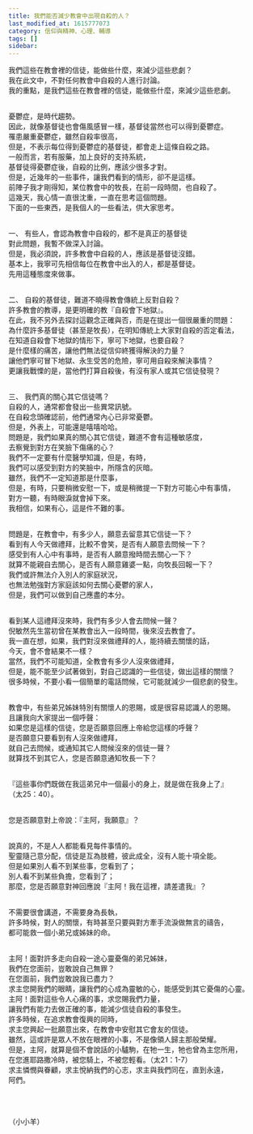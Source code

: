 ```yaml
---
title: 我們能否減少教會中出現自殺的人？
last_modified_at: 1615777073
category: 信仰與精神、心理、輔導
tags: []
sidebar: 
---
```


<p>我們這些在教會裡的信徒，能做些什麼，來減少這些悲劇？<br/>
我在此文中，不對任何教會中自殺的人進行討論。<br/>
我的重點，是我們這些在教會裡的信徒，能做些什麼，來減少這些悲劇。</p>
<p><br/>
憂鬱症，是時代趨勢。<br/>
因此，就像基督徒也會傷風感冒一樣，基督徒當然也可以得到憂鬱症。<br/>
罹患嚴重憂鬱症，雖然自殺率很高，<br/>
但是，不表示每位得到憂鬱症的基督徒，都會走上這條自殺之路。<br/>
一般而言，若有服藥，加上良好的支持系統，<br/>
基督徒得憂鬱症後，自殺的比例，應該少很多才對。<br/>
但是，近幾年的一些事件，讓我們看到的情形，卻不是這樣。<br/>
前陣子我才剛得知，某位教會中的牧長，在前一段時間，也自殺了。<br/>
這幾天，我心情一直很沈重，一直在思考這個問題。<br/>
下面的一些東西，是我個人的一些看法，供大家思考。</p>
<p><br/>
一、 有些人，會認為教會中自殺的，都不是真正的基督徒<br/>
對此問題，我暫不做深入討論。<br/>
但是，我必須說，許多教會中自殺的人，應該是基督徒沒錯。<br/>
基本上，我寧可先相信每位在教會中出入的人，都是基督徒。<br/>
先用這種態度來做事。</p>
<p><br/>
二、 自殺的基督徒，難道不曉得教會傳統上反對自殺？<br/>
許多教會的教導，是更明確的教『自殺會下地獄』。<br/>
在此，我不另外去探討這觀念正確與否，而是在提出一個很嚴重的問題：<br/>
為什麼許多基督徒（甚至是牧長），在明知傳統上大家對自殺的否定看法，<br/>
在知道自殺會下地獄的情形下，寧可下地獄，也要自殺？<br/>
是什麼樣的痛苦，讓他們無法從信仰終獲得解決的力量？<br/>
讓他們寧可冒下地獄、永生受苦的危險，寧可用自殺來解決事情？<br/>
更讓我戰慄的是，當他們打算自殺後，有沒有家人或其它信徒發現？</p>
<p><br/>
三、 我們真的關心其它信徒嗎？<br/>
自殺的人，通常都會發出一些異常訊號。<br/>
在自殺念頭確認前，他們通常內心已非常憂鬱。<br/>
但是，外表上，可能還是嘻嘻哈哈。<br/>
問題是，我們如果真的關心其它信徒，難道不會有這種敏感度，<br/>
去察覺到對方在笑臉下傷痛的心？<br/>
我們不一定要有什麼醫學知識，但是，有時，<br/>
我們可以感受到對方的笑臉中，所隱含的灰暗。<br/>
雖然，我們不一定知道那是什麼事，<br/>
但是，有時，只要稍微安慰一下，或是稍微提一下對方可能心中有事情，<br/>
對方一聽，有時眼淚就會掉下來。<br/>
我相信，如果有心，這是件不難的事。</p>
<p><br/>
問題是，在教會中，有多少人，願意去留意其它信徒一下？<br/>
看到有人今天做禮拜，比較不會笑，是否有人願意去問候一下？<br/>
感受到有人心中有事時，是否有人願意撥時間去關心一下？<br/>
就算不能親自去關心，是否有人願意雞婆一點，向牧長回報一下？<br/>
我們或許無法介入別人的家庭狀況，<br/>
也無法勉強對方家庭該如何去關心憂鬱的家人，<br/>
但是，我們可以做到自己應盡的本分。</p>
<p><br/>
看到某人這禮拜沒來時，我們有多少人會去問候一聲？<br/>
倪敏然先生當初曾在某教會出入一段時間，後來沒去教會了。<br/>
我一直在想，如果，我們對沒來做禮拜的人，能持續去關懷的話，<br/>
今天，會不會結果不一樣？<br/>
當然，我們不可能知道，全教會有多少人沒來做禮拜，<br/>
但是，能不能至少試著做到，對自己認識的一些信徒，做出這樣的關懷？<br/>
很多時候，不要小看一個簡單的電話問候，它可能就減少一個悲劇的發生。</p>
<p><br/>
教會中，有些弟兄姊妹特別有關懷人的恩賜，或是很容易認識人的恩賜。<br/>
且讓我向大家提出一個呼聲：<br/>
如果您是這樣的信徒，您是否願意回應上帝給您這樣的呼聲？<br/>
是否願意只要看到有人沒來做禮拜，<br/>
就自己去問候，或通知其它人問候沒來的信徒一聲？<br/>
就算找不到其它人，您是否願意通知牧長一下？</p>
<p><br/>
『這些事你們既做在我這弟兄中一個最小的身上，就是做在我身上了』<br/>
（太25：40）。</p>
<p><br/>
您是否願意對上帝說：『主阿，我願意』？</p>
<p><br/>
說真的，不是人人都能看見每件事情的。<br/>
聖靈隨己意分配，信徒是互為肢體，彼此成全，沒有人能十項全能。<br/>
但是如果別人看不到某些事，您看到了；<br/>
別人看不到某些負擔，您看到了；<br/>
那麼，您是否願意對神回應說『主阿！我在這裡，請差遣我』？</p>
<p><br/>
不需要很會講道，不需要身為長執，<br/>
許多時候，對人的關懷，有時甚至只要與對方牽手流淚做無言的禱告，<br/>
都可能救一個小弟兄或姊妹的命。</p>
<p><br/>
主阿！面對許多走向自殺一途心靈憂傷的弟兄姊妹，<br/>
我們在您面前，豈敢說自己無罪？<br/>
在您面前，我們豈敢說我已盡力？<br/>
求主您開我們的眼睛，讓我們的心成為靈敏的心，能感受到其它憂傷的心靈。<br/>
主阿！面對這些令人心痛的事，求您賜我們力量，<br/>
讓我們有能力去做正確的事，能減少信徒自殺的事發生。<br/>
許多時候，在追求教會復興的同時，<br/>
求主您興起一批願意出來，在教會中安慰其它會友的信徒。<br/>
雖然，這或許是眾人不放在眼裡的小事，不是像領人歸主那般榮耀。<br/>
但是，主阿，就算是個不會說話的小驢駒，在牠一生，牠也曾為主您所用，<br/>
在您進耶路撒冷時，被您騎上，不被您輕看。（太21：1-7）<br/>
求主憐憫與眷顧，求主悅納我們的心志，求主與我們同在，直到永遠，<br/>
阿們。</p>
<p> </p>
<p><br/>
（小小羊）</p>
